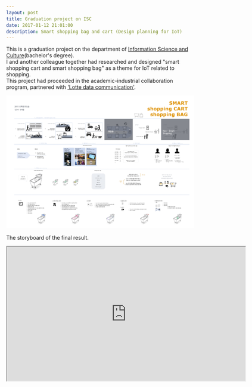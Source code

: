 ```yaml
---
layout: post
title: Graduation project on ISC
date: 2017-01-12 21:01:00
description: Smart shopping bag and cart (Design planning for IoT)
---
```

This is a graduation project on the department of <a href="http://isc.snu.ac.kr/" target="blank">Information Science and Culture</a>(bachelor's degree). <br/>
I and another colleague together had researched and designed "smart shopping cart and smart shopping bag" as a theme for IoT related to shopping. <br/>
This project had proceeded in the academic-industrial collaboration program, partnered with <a href="https://www.ldcc.co.kr/en/index.asp" target="blank">'Lotte data communication'</a>.




<img class="col one" src="/img/10.jpg">
<br/>


The storyboard of the final result.

<iframe width="640" height="360" src="https://youtu.be/SxaWsVJrnxM"></iframe>

